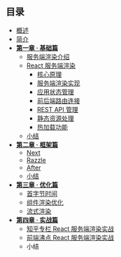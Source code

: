 
## 目录

* [概述](README.md)
* [简介](docs/简介/1.md)
* <a href="/#/docs/第一章/1.md"><b>第一章 · 基础篇</b></a>
  * [服务端渲染介绍](docs/第一章/1.1.md)
  * [React 服务端渲染](docs/第一章/1.2.md)
    * [核心原理](docs/第一章/1.2.1.md)
    * [服务端渲染实现](docs/第一章/1.2.2.md)
    * [应用状态管理](docs/第一章/1.2.3.md)
    * [前后端路由连接](docs/第一章/1.2.4.md)
    * [REST API 管理](docs/第一章/1.2.5.md)
    * [静态资源处理](docs/第一章/1.2.6.md)
    * [热加载功能](docs/第一章/1.2.7.md)
  * [小结](docs/第一章/1.3.md)
* <a href="/#/docs/第二章/2.md"><b>第二章 · 框架篇</b></a>
  * [Next](docs/第二章/2.1.md)
  * [Razzle](docs/第二章/2.2.md)
  * [After](docs/第二章/2.3.md)
  * [小结](docs/第二章/2.4.md)
* <a href="/#/docs/第三章/3.md"><b>第三章 · 优化篇</b></a>
  * [首字节时间](docs/第三章/3.1.md)
  * [组件渲染优化](docs/第三章/3.2.md)
  * [流式渲染](docs/第三章/3.3.md)
* <a href="/#/docs/第四章/4.md"><b>第四章 · 实战篇</b></a>
  * [知乎专栏 React 服务端渲染实战](docs/第四章/4.1.md)
  * [前端沸点 React 服务端渲染实战](docs/第四章/4.2.md)
  * 小结